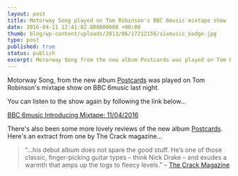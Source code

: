 ```yaml
---
layout: post
title: Motorway Song played on Tom Robinson's BBC 6music mixtape show
date: 2016-04-11 12:41:02.000000000 +00:00
thumb: blog/wp-content/uploads/2013/06/17212156/sixmusic_badge.jpg
type: post
published: true
status: publish
excerpt: Motorway Song from the new album Postcards was played on Tom Robinson's mixtape show on BBC 6music last night.
---
```

<p>Motorway Song, from the new album <a href="/listen/">Postcards</a> was played on Tom Robinson's mixtape show on BBC 6music last night.</p>

<p>You can listen to the show again by following the link below&hellip;</p>

<p><a href="//www.bbc.co.uk/programmes/b0761jmt">BBC 6music Introducing Mixtape: 11/04/2016</a></p>

<p>There's also been some more lovely reviews of the new album <a href="/listen/">Postcards</a>. Here's an extract from one by The Crack magazine&hellip;</p>

<blockquote><p>&#8220;&hellip;his debut album does not spare the good stuff. He’s one of those classic, finger-picking guitar types – think Nick Drake – and exudes a warmth that amps up the togs to fleecy levels.&#8221; &#8211; <a title=" Sugardrum - The Crack Magazine" href="//www.thecrackmagazine.com/view-editorial/3426" target="_blank">The Crack Magazine</a></p></blockquote>
